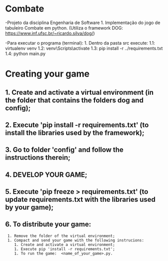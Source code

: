 # Combate
-Projeto da disciplina Engenharia de Software 1. Implementação do jogo de tabuleiro Combate em python.
	(Utiliza o framework DOG: https://www.inf.ufsc.br/~ricardo.silva/dog/)

-Para executar o programa (terminal):
	1. Dentro da pasta src execute:
		1.1: virtualenv venv
		1.2: venv\Scripts\activate
		1.3: pip install -r ../requirements.txt
		1.4: python main.py


# Creating your game

## 1. Create and activate a virtual environment (in the folder that contains the folders dog and config);

## 2. Execute 'pip install -r requirements.txt' (to install the libraries used by the framework);

## 3. Go to folder 'config' and follow the instructions therein;

## 4. DEVELOP YOUR GAME;

## 5. Execute 'pip freeze > requirements.txt' (to update requirements.txt with the libraries used by your game);

## 6. To distribute your game:

	 1. Remove the folder of the virtual environment;
	 1. Compact and send your game with the following instrucions:
		1. Create and activate a virtual environment;
		1. Execute pip 'install -r requirements.txt';
		1. To run the game:  <name_of_your_game>.py.